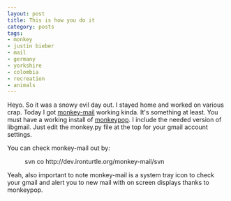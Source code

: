 ```yaml
---
layout: post
title: This is how you do it
category: posts
tags:
- monkey
- justin bieber
- mail
- germany
- yorkshire
- colombia
- recreation
- animals
---
```

<p>Heyo. So it was a snowy evil day out. I stayed home and worked on various crap. Today I got <a href="http://web.archive.org/web/20050109102447/http://dev.ironturtle.org/monkey-mail">monkey-mail</a> working kinda. It's something at least. You must have a working install of <a href="http://web.archive.org/web/20050109102447/http://mspace.berlios.de/gunther-user/view.php/page/MonkeyPop">monkeypop</a>. I include the needed version of libgmail. Just edit the monkey.py file at the top for your gmail account settings.</p>
<p>You can check monkey-mail out by:
	<dd>svn co http://dev.ironturtle.org/monkey-mail/svn</dd>
</p>
<p>Yeah, also important to note monkey-mail is a system tray icon to check your gmail and alert you to new mail with on screen displays thanks to monkeypop.</p>
